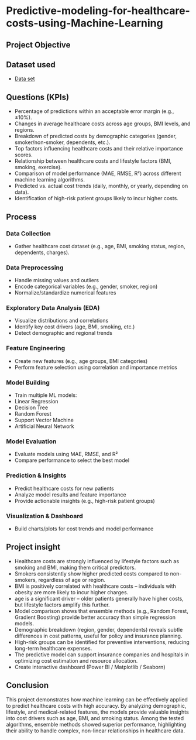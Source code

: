 # Predictive-modeling-for-healthcare-costs-using-Machine-Learning
## Project Objective

## Dataset used
  - <a href="https://github.com/CHBLESSY/Predictive-modeling-for-healthcare-costs-using-Machine-Learning/blob/main/hospital%20dataset.csv">Data set</a>

## Questions (KPIs)
   - Percentage of predictions within an acceptable error margin (e.g., ±10%).
   - Changes in average healthcare costs across age groups, BMI levels, and regions.
   - Breakdown of predicted costs by demographic categories (gender, smoker/non-smoker, dependents, etc.).
   - Top factors influencing healthcare costs and their relative importance scores.
   - Relationship between healthcare costs and lifestyle factors (BMI, smoking, exercise).
   - Comparison of model performance (MAE, RMSE, R²) across different machine learning algorithms.
   - Predicted vs. actual cost trends (daily, monthly, or yearly, depending on data).
   - Identification of high-risk patient groups likely to incur higher costs.
## Process
  ### Data Collection
  - Gather healthcare cost dataset (e.g., age, BMI, smoking status, region, dependents, charges).
  ### Data Preprocessing
  - Handle missing values and outliers
  - Encode categorical variables (e.g., gender, smoker, region)
  - Normalize/standardize numerical features
  ### Exploratory Data Analysis (EDA)
  - Visualize distributions and correlations
  - Identify key cost drivers (age, BMI, smoking, etc.)
  - Detect demographic and regional trends
  ### Feature Engineering
  - Create new features (e.g., age groups, BMI categories)
  - Perform feature selection using correlation and importance metrics
  ### Model Building
  - Train multiple ML models:
  - Linear Regression
  - Decision Tree
  - Random Forest
  - Support Vector Machine
  - Artificial Neural Network
  ### Model Evaluation
  - Evaluate models using MAE, RMSE, and R²
  - Compare performance to select the best model
  ### Prediction & Insights
  - Predict healthcare costs for new patients
  - Analyze model results and feature importance
  - Provide actionable insights (e.g., high-risk patient groups)
  ### Visualization & Dashboard
  - Build charts/plots for cost trends and model performance


## Project insight
  - Healthcare costs are strongly influenced by lifestyle factors such as smoking and BMI, making them critical predictors.
  - Smokers consistently show higher predicted costs compared to non-smokers, regardless of age or region.
  -  BMI is positively correlated with healthcare costs – individuals with obesity are more likely to incur higher charges.
  -  age is a significant driver – older patients generally have higher costs, but lifestyle factors amplify this further.
  -  Model comparison shows that ensemble methods (e.g., Random Forest, Gradient Boosting) provide better accuracy than simple regression models.
  -  Demographic breakdown (region, gender, dependents) reveals subtle differences in cost patterns, useful for policy and insurance planning.
  -  High-risk groups can be identified for preventive interventions, reducing long-term healthcare expenses.
  -  The predictive model can support insurance companies and hospitals in optimizing cost estimation and resource allocation.
  -  Create interactive dashboard (Power BI / Matplotlib / Seaborn)

## Conclusion
   This project demonstrates how machine learning can be effectively applied to predict healthcare costs with high accuracy. By analyzing demographic, lifestyle, and medical-related features, the models provide valuable insights into cost drivers such as age, BMI, and smoking status. Among the tested algorithms, ensemble methods showed superior performance, highlighting their ability to handle complex, non-linear relationships in healthcare data.

